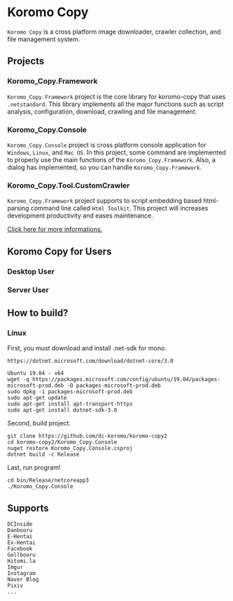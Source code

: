# Koromo Copy

`Koromo Copy` is a cross platform image downloader, crawler collection, and file management system.

## Projects

### Koromo_Copy.Framework

`Koromo_Copy.Framework` project is the core library for koromo-copy that uses `.netstandard`. 
This library implements all the major functions such as script analysis, 
configuration, download, crawling and file management.

### Koromo_Copy.Console

`Koromo_Copy.Console` project is cross platform console application for `Windows`, `Linux`, and `Mac OS`.
In this project, some command are implemented to properly use the main functions of the `Koromo_Copy.Framework`.
Also, a dialog has implemented, so you can handle `Koromo_Copy.Framework`.

### Koromo_Copy.Tool.CustomCrawler

`Koromo_Copy.Framework` project supports to script embedding based html-parsing command line called `Html Toolkit`.
This project will increases development productivity and eases maintenance.

[Click here for more informations.](Document/CustomCrawler.md)

## Koromo Copy for Users

### Desktop User

### Server User

## How to build?

### Linux

First, you must download and install .net-sdk for mono.

```
https://dotnet.microsoft.com/download/dotnet-core/3.0

Ubuntu 19.04 - x64
wget -q https://packages.microsoft.com/config/ubuntu/19.04/packages-microsoft-prod.deb -O packages-microsoft-prod.deb
sudo dpkg -i packages-microsoft-prod.deb
sudo apt-get update
sudo apt-get install apt-transport-https
sudo apt-get install dotnet-sdk-3.0
```

Second, build project.

```
git clone https://github.com/dc-koromo/koromo-copy2
cd koromo-copy2/Koromo_Copy.Console
nuget restore Koromo_Copy.Console.csproj
dotnet build -c Release
```

Last, run program!

```
cd bin/Release/netcoreapp3
./Koromo_Copy.Console
```

## Supports

```
DCInside
Danbooru
E-Hentai
Ex-Hentai
Facebook
Gellbooru
Hitomi.la
Imgur
Instagram
Naver Blog
Pixiv
...
```